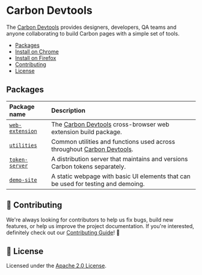 # Carbon Devtools

The [Carbon Devtools](http://ibm.biz/carbon-devtools) provides designers, developers, QA teams and anyone collaborating to build Carbon pages with a simple set of tools.

 * [Packages](#packages)
 * [Install on Chrome](./packages/web-extension#install-on-chrome)
 * [Install on Firefox](./packages/web-extension#install-on-firefox)
 * [Contributing](#-contributing)
 * [License](#-license)

## Packages

| Package name | Description |
|:------------ |:----------- |
| [`web-extension`](./packages/web-extension) | The [Carbon Devtools](http://ibm.biz/carbon-devtools) cross-browser web extension build package. |
| [`utilities`](./packages/utilities) | Common utilities and functions used across throughout [Carbon Devtools](http://ibm.biz/carbon-devtools). |
| [`token-server`](./packages/token-server) | A distribution server that maintains and versions Carbon tokens separately. |
| [`demo-site`](./packages/demo-site) | A static webpage with basic UI elements that can be used for testing and demoing. |

## 🙌 Contributing

We're always looking for contributors to help us fix bugs, build new features,
or help us improve the project documentation. If you're interested, definitely
check out our [Contributing Guide](/.github/CONTRIBUTING.md)! 👀

## 📝 License

Licensed under the [Apache 2.0 License](/LICENSE).
